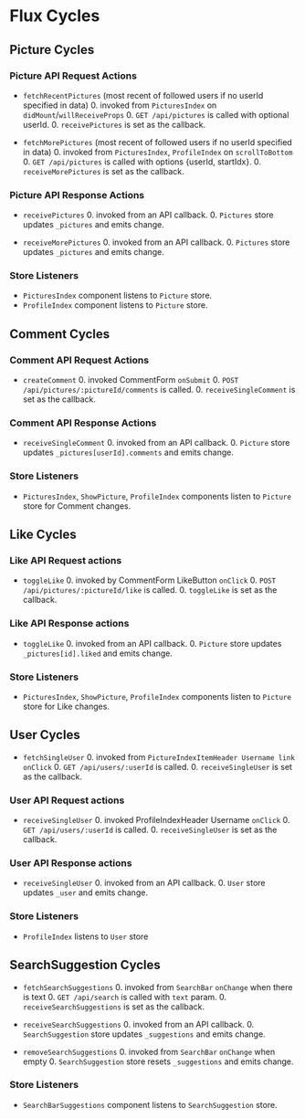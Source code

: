 # Flux Cycles

<!-- Flux loops are organized by data type. Under each data type, there may
be sub-categories, and each action is listed with the sequence of events
that result from its invocation, ending with the API or store. Finally,
store listeners are listed at the end.

You should be able to use this document trace an **action** starting
with where it was invoked, through the **API**/**store** involved, and
finally to the **components** that update as a result. This is important
because once you start implementing your flux loops, that's precisely
what you'll need to do. -->


## Picture Cycles

### Picture API Request Actions

* `fetchRecentPictures` (most recent of followed users if no userId specified in data)
  0. invoked from `PicturesIndex` on `didMount`/`willReceiveProps`
  0. `GET /api/pictures` is called with optional userId.
  0. `receivePictures` is set as the callback.

* `fetchMorePictures` (most recent of followed users if no userId specified in data)
  0. invoked from `PicturesIndex`, `ProfileIndex` on `scrollToBottom`
  0. `GET /api/pictures` is called with options {userId, startIdx}.
  0. `receiveMorePictures` is set as the callback.

### Picture API Response Actions
* `receivePictures`
  0. invoked from an API callback.
  0. `Pictures` store updates `_pictures` and emits change.

* `receiveMorePictures`
  0. invoked from an API callback.
  0. `Pictures` store updates `_pictures` and emits change.

### Store Listeners

* `PicturesIndex` component listens to `Picture` store.
* `ProfileIndex` component listens to `Picture` store.


## Comment Cycles

### Comment API Request Actions

* `createComment`
  0. invoked CommentForm `onSubmit`
  0. `POST /api/pictures/:pictureId/comments` is called.
  0. `receiveSingleComment` is set as the callback.

### Comment API Response Actions

* `receiveSingleComment`
  0. invoked from an API callback.
  0. `Picture` store updates `_pictures[userId].comments` and emits change.

### Store Listeners

* `PicturesIndex`, `ShowPicture`, `ProfileIndex` components listen to `Picture` store
for Comment changes.

## Like Cycles

### Like API Request actions

* `toggleLike`
  0. invoked by CommentForm LikeButton `onClick`
  0. `POST /api/pictures/:pictureId/like` is called.
  0. `toggleLike` is set as the callback.

### Like API Response actions

* `toggleLike`
  0. invoked from an API callback.
  0. `Picture` store updates `_pictures[id].liked` and emits change.

### Store Listeners

* `PicturesIndex`, `ShowPicture`, `ProfileIndex` components listen to `Picture` store
for Like changes.

## User Cycles

* `fetchSingleUser`
  0. invoked from `PictureIndexItemHeader Username link` `onClick`
  0. `GET /api/users/:userId` is called.
  0. `receiveSingleUser` is set as the callback.

### User API Request actions

* `receiveSingleUser`
  0. invoked ProfileIndexHeader Username `onClick`
  0. `GET /api/users/:userId` is called.
  0. `receiveSingleUser` is set as the callback.

### User API Response actions

* `receiveSingleUser`
  0. invoked from an API callback.
  0. `User` store updates `_user` and emits change.

### Store Listeners

* `ProfileIndex` listens to `User` store

## SearchSuggestion Cycles

* `fetchSearchSuggestions`
  0. invoked from `SearchBar` `onChange` when there is text
  0. `GET /api/search` is called with `text` param.
  0. `receiveSearchSuggestions` is set as the callback.

* `receiveSearchSuggestions`
  0. invoked from an API callback.
  0. `SearchSuggestion` store updates `_suggestions` and emits change.

* `removeSearchSuggestions`
  0. invoked from `SearchBar` `onChange` when empty
  0. `SearchSuggestion` store resets `_suggestions` and emits change.

### Store Listeners

* `SearchBarSuggestions` component listens to `SearchSuggestion` store.
